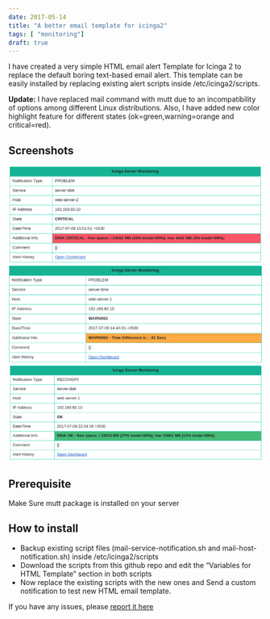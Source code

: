 ```yaml
---
date: 2017-05-14
title: "A better email template for icinga2"
tags: [ "monitoring"]
draft: true
---
```


I have created a very simple HTML email alert Template for Icinga 2 to replace the default boring text-based email alert. This template can be easily installed by replacing existing alert scripts inside /etc/icinga2/scripts.

**Update:** I have replaced mail command with mutt due to an incompatibility of options among different Linux distributions. Also, I have added new color highlight feature for different states (ok=green,warning=orange and critical=red).

## Screenshots 

![Icinga2 email alert screenshot](/assets/img/icinga2/html-template-for-icinga.png)
![Icinga2 email alert screenshot](/assets/img/icinga2/icinga-2-html-email-template.png)
![Icinga2 email alert screenshot](/assets/img/icinga2/icinga-html-email.png)

## Prerequisite 
Make Sure mutt package is installed on your server

## How to install

* Backup existing  script files (mail-service-notification.sh and mail-host-notification.sh) inside /etc/icinga2/scripts
* Download the scripts from this github repo and edit the “Variables for HTML Template” section in both scripts
* Now replace the existing scripts with the new ones and Send a custom notification to test new HTML email template.

If you have any issues, please [report it here](https://github.com/shyamjos/HTML-email-template-for-Icinga-2/issues)




